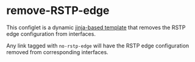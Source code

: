 # remove-RSTP-edge

This configlet is a dynamic [jinja-based template](https://supportportal.juniper.net/s/article/Juniper-Apstra-Jinja-Configlets-using-dynamic-data-from-deviceModel?language=en_US) that removes the RSTP edge configuration from interfaces.

Any link tagged with `no-rstp-edge` will have the RSTP edge configuration removed from corresponding interfaces.
